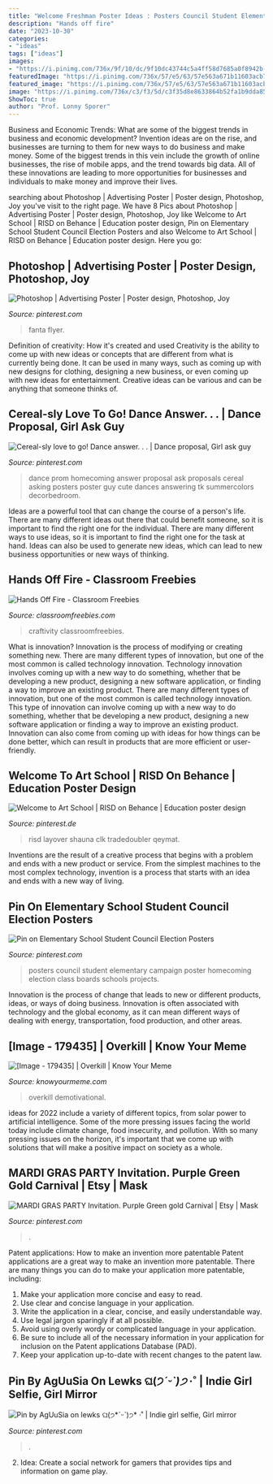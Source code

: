 ```yaml
---
title: "Welcome Freshman Poster Ideas : Posters Council Student Elementary Campaign Poster Homecoming Election Class Boards Schools Projects"
description: "Hands off fire"
date: "2023-10-30"
categories:
- "ideas"
tags: ["ideas"]
images:
- "https://i.pinimg.com/736x/9f/10/dc/9f10dc43744c5a4ff58d7685a0f8942b--student-council-posters-homecoming-posters.jpg"
featuredImage: "https://i.pinimg.com/736x/57/e5/63/57e563a671b11603acb7253c0160d1f5.jpg"
featured_image: "https://i.pinimg.com/736x/57/e5/63/57e563a671b11603acb7253c0160d1f5.jpg"
image: "https://i.pinimg.com/736x/c3/f3/5d/c3f35d8e8633864b52fa1b9dda855591.jpg"
ShowToc: true
author: "Prof. Lonny Sporer"
---
```



Business and Economic Trends: What are some of the biggest trends in business and economic development?
Invention ideas are on the rise, and businesses are turning to them for new ways to do business and make money. Some of the biggest trends in this vein include the growth of online businesses, the rise of mobile apps, and the trend towards big data. All of these innovations are leading to more opportunities for businesses and individuals to make money and improve their lives.

	

		
searching about Photoshop | Advertising Poster | Poster design, Photoshop, Joy you've visit to the right page. We have 8 Pics about Photoshop | Advertising Poster | Poster design, Photoshop, Joy like Welcome to Art School | RISD on Behance | Education poster design, Pin on Elementary School Student Council Election Posters and also Welcome to Art School | RISD on Behance | Education poster design. Here you go:
		
    
## Photoshop | Advertising Poster | Poster Design, Photoshop, Joy

<img loading=lazy src="https://i.pinimg.com/736x/04/e0/0e/04e00e48733c90e12318e1ed85cbf336.jpg" onerror="this.onerror=null;this.src='https://tse1.mm.bing.net/th?id=OIP.npLQBc8sYYNU5J5xmNWWYwHaKe&amp;pid=15.1';" alt="Photoshop | Advertising Poster | Poster design, Photoshop, Joy">

_Source: pinterest.com_

>fanta flyer. 

	

Definition of creativity: How it's created and used
Creativity is the ability to come up with new ideas or concepts that are different from what is currently being done. It can be used in many ways, such as coming up with new designs for clothing, designing a new business, or even coming up with new ideas for entertainment. Creative ideas can be various and can be anything that someone thinks of.

    
## Cereal-sly Love To Go! Dance Answer. . . | Dance Proposal, Girl Ask Guy

<img loading=lazy src="https://i.pinimg.com/736x/56/4b/59/564b5943013d8bf83fdf20d1d114a572--prom-dance.jpg" onerror="this.onerror=null;this.src='https://tse2.mm.bing.net/th?id=OIP.6qYjdkD74yP6G8Ubf_n3fAHaJ3&amp;pid=15.1';" alt="Cereal-sly love to go! Dance answer. . . | Dance proposal, Girl ask guy">

_Source: pinterest.com_

>dance prom homecoming answer proposal ask proposals cereal asking posters poster guy cute dances answering tk summercolors decorbedroom. 

	

Ideas are a powerful tool that can change the course of a person's life. There are many different ideas out there that could benefit someone, so it is important to find the right one for the individual. There are many different ways to use ideas, so it is important to find the right one for the task at hand. Ideas can also be used to generate new ideas, which can lead to new business opportunities or new ways of thinking.

    
## Hands Off Fire - Classroom Freebies

<img loading=lazy src="https://www.classroomfreebies.com/wp-content/uploads/2014/10/handsofffirecraft.jpg" onerror="this.onerror=null;this.src='https://tse1.mm.bing.net/th?id=OIP.0P9st0ranMnun5RKkq1AEwHaL1&amp;pid=15.1';" alt="Hands Off Fire - Classroom Freebies">

_Source: classroomfreebies.com_

>craftivity classroomfreebies. 

	

What is innovation?
Innovation is the process of modifying or creating something new. There are many different types of innovation, but one of the most common is called technology innovation. Technology innovation involves coming up with a new way to do something, whether that be developing a new product, designing a new software application, or finding a way to improve an existing product.
There are many different types of innovation, but one of the most common is called technology innovation. This type of innovation can involve coming up with a new way to do something, whether that be developing a new product, designing a new software application or finding a way to improve an existing product. Innovation can also come from coming up with ideas for how things can be done better, which can result in products that are more efficient or user-friendly.

    
## Welcome To Art School | RISD On Behance | Education Poster Design

<img loading=lazy src="https://i.pinimg.com/736x/57/e5/63/57e563a671b11603acb7253c0160d1f5.jpg" onerror="this.onerror=null;this.src='https://tse2.mm.bing.net/th?id=OIP.vRdq0VOOehNWPAfPA4aI_gHaLH&amp;pid=15.1';" alt="Welcome to Art School | RISD on Behance | Education poster design">

_Source: pinterest.de_

>risd layover shauna clk tradedoubler qeymat. 

	

Inventions are the result of a creative process that begins with a problem and ends with a new product or service. From the simplest machines to the most complex technology, invention is a process that starts with an idea and ends with a new way of living.

    
## Pin On Elementary School Student Council Election Posters

<img loading=lazy src="https://i.pinimg.com/736x/9f/10/dc/9f10dc43744c5a4ff58d7685a0f8942b--student-council-posters-homecoming-posters.jpg" onerror="this.onerror=null;this.src='https://tse2.mm.bing.net/th?id=OIP.rej7XrrU_5kv0j0Y4DGbZADhEs&amp;pid=15.1';" alt="Pin on Elementary School Student Council Election Posters">

_Source: pinterest.com_

>posters council student elementary campaign poster homecoming election class boards schools projects. 

	

Innovation is the process of change that leads to new or different products, ideas, or ways of doing business. Innovation is often associated with technology and the global economy, as it can mean different ways of dealing with energy, transportation, food production, and other areas.

    
## [Image - 179435] | Overkill | Know Your Meme

<img loading=lazy src="http://i1.kym-cdn.com/photos/images/facebook/000/179/435/overkill-demotivational-poster-1212740269.jpg" onerror="this.onerror=null;this.src='https://tse4.mm.bing.net/th?id=OIP.1rT0jWxCPQCe2tVa4YWWvQHaGZ&amp;pid=15.1';" alt="[Image - 179435] | Overkill | Know Your Meme">

_Source: knowyourmeme.com_

>overkill demotivational. 

	

ideas for 2022 include a variety of different topics, from solar power to artificial intelligence. Some of the more pressing issues facing the world today include climate change, food insecurity, and pollution. With so many pressing issues on the horizon, it's important that we come up with solutions that will make a positive impact on society as a whole.

    
## MARDI GRAS PARTY Invitation. Purple Green Gold Carnival | Etsy | Mask

<img loading=lazy src="https://i.pinimg.com/736x/c3/f3/5d/c3f35d8e8633864b52fa1b9dda855591.jpg" onerror="this.onerror=null;this.src='https://tse1.mm.bing.net/th?id=OIP.6xE2yjAIxrQjeqQjsCFl4wHaHa&amp;pid=15.1';" alt="MARDI GRAS PARTY Invitation. Purple Green gold Carnival | Etsy | Mask">

_Source: pinterest.com_

>. 

	

Patent applications: How to make an invention more patentable
Patent applications are a great way to make an invention more patentable. There are many things you can do to make your application more patentable, including: 
1. Make your application more concise and easy to read.
2. Use clear and concise language in your application. 
3. Write the application in a clear, concise, and easily understandable way. 
4. Use legal jargon sparingly if at all possible. 
5. Avoid using overly wordy or complicated language in your application. 
6. Be sure to include all of the necessary information in your application for inclusion on the Patent applications Database (PAD). 
7. Keep your application up-to-date with recent changes to the patent law.

    
## Pin By AgUuSia On Lewks ଘ(੭*ˊᵕˋ)੭* ‧˚ | Indie Girl Selfie, Girl Mirror

<img loading=lazy src="https://i.pinimg.com/736x/9d/23/0b/9d230b2940d741c0fc6ae039eaa214d2.jpg" onerror="this.onerror=null;this.src='https://tse3.mm.bing.net/th?id=OIP.E03vBP8ksI-duu-mFY1E7wHaN-&amp;pid=15.1';" alt="Pin by AgUuSia on lewks ଘ(੭*ˊᵕˋ)੭* ‧˚ | Indie girl selfie, Girl mirror">

_Source: pinterest.com_

>. 

	

2. Idea: Create a social network for gamers that provides tips and information on game play.


